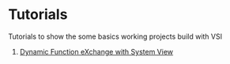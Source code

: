 # Tutorials
Tutorials to show the some basics working projects build with VSI

1. [Dynamic Function eXchange with System View](dfx_with_systemview/README.md)
